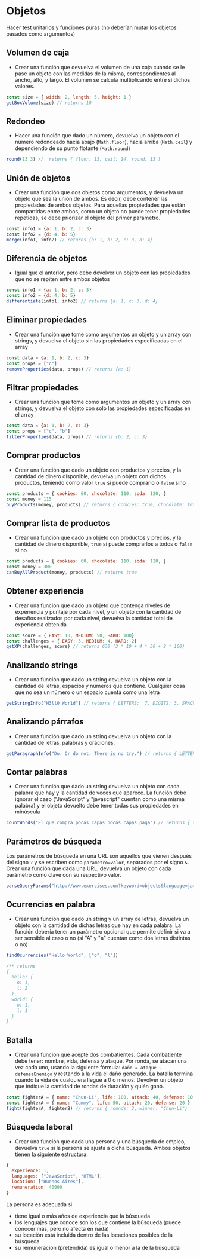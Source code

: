 # Objetos

Hacer test unitarios y funciones puras (no deberían mutar los objetos pasados como argumentos)

## Volumen de caja

- Crear una función que devuelva el volumen de una caja cuando se le pase un objeto con las medidas de la misma, correspondientes al ancho, alto, y largo. El volumen se calcula multiplicando entre sí dichos valores.

```javascript
const size = { width: 2, length: 5, height: 1 } 
getBoxVolume(size) // returns 10
```

## Redondeo

- Hacer una función que dado un número, devuelva un objeto con el número redondeado hacia abajo (`Math.floor`), hacia arriba (`Math.ceil`) y dependiendo de su punto flotante (`Math.round`)

```javascript
round(13.3) //  returns { floor: 13, ceil: 14, round: 13 }
```

## Unión de objetos

- Crear una función que dos objetos como argumentos, y devuelva un objeto que sea la unión de ambos. Es decir, debe contener las propiedades de ambos objetos. Para aquellas propiedades que están compartidas entre ambos, como un objeto no puede tener propiedades repetidas, se debe priorizar el objeto del primer parámetro.

```javascript
const info1 = {a: 1, b: 2, c: 3}
const info2 = {d: 4, b: 5}
merge(info1, info2) // returns {a: 1, b: 2, c: 3, d: 4}
```

## Diferencia de objetos

- Igual que el anterior, pero debe devolver un objeto con las propiedades que no se repiten entre ambos objetos

```javascript
const info1 = {a: 1, b: 2, c: 3}
const info2 = {d: 4, b: 5}
differentiate(info1, info2) // returns {a: 1, c: 3, d: 4}
```

## Eliminar propiedades

- Crear una función que tome como argumentos un objeto y un array con strings, y devuelva el objeto sin las propiedades especificadas en el array

```javascript
const data = {a: 1, b: 2, c: 3}
const props = ["c"]
removeProperties(data, props) // returns {a: 1}
```

## Filtrar propiedades

- Crear una función que tome como argumentos un objeto y un array con strings, y devuelva el objeto con solo las propiedades especificadas en el array

```javascript
const data = {a: 1, b: 2, c: 3}
const props = ["c", "b"]
filterProperties(data, props) // returns {b: 2, c: 3}
```

## Comprar productos

- Crear una función que dado un objeto con productos y precios, y la cantidad de dinero disponible, devuelva un objeto con dichos productos, teniendo como valor `true` si puede comprarlo o `false` sino

```javascript
const products = { cookies: 60, chocolate: 110, soda: 120, }
const money = 115
buyProducts(money, products) // returns { cookies: true, chocolate: true, soda: false}
```

## Comprar lista de productos

- Crear una función que dado un objeto con productos y precios, y la cantidad de dinero disponible, `true` si puede comprarlos a todos o `false` si no

```javascript
const products = { cookies: 60, chocolate: 110, soda: 120, }
const money = 300
canBuyAllProduct(money, products) // returns true
```

## Obtener experiencia

- Crear una función que dado un objeto que contenga niveles de experiencia y puntaje por cada nivel, y un objeto con la cantidad de desafíos realizados por cada nivel, devuelva la cantidad total de experiencia obtenida

```javascript
const score = { EASY: 10, MEDIUM: 50, HARD: 100}
const challenges = { EASY: 3, MEDIUM: 4, HARD: 2}
getXP(challenges, score) // returns 630 (3 * 10 + 4 * 50 + 2 * 100)
```

## Analizando strings

- Crear una función que dado un string devuelva un objeto con la cantidad de letras, espacios y números que contiene. Cualquier cosa que no sea un número o un espacio cuenta como una letra

```javascript
getStringInfo("H3ll0 Wor1d") // returns { LETTERS:  7, DIGITS: 3, SPACES: 1 }
```

## Analizando párrafos

- Crear una función que dado un string devuelva un objeto con la cantidad de letras, palabras y oraciones.

```javascript
getParagraphInfo("Do. Or do not. There is no try.") // returns { LETTERS:  21, WORDS: 8, SENTENCE: 3 }
```

## Contar palabras

- Crear una función que dado un string devuelva un objeto con cada palabra que hay y la cantidad de veces que aparece. La función debe ignorar el caso ("JavaScript" y "javascript" cuentan como una misma palabra) y el objeto devuelto debe tener todas sus propiedades en minúscula  

```javascript
countWords("El que compra pocas capas pocas capas paga") // returns { el: 1, que: 1, compra: 1, pocas: 2, capas: 2, paga: 1 }
```

## Parámetros de búsqueda

Los parámetros de búsqueda en una URL son aquellos que vienen después del signo `?` y se escriben como `parametro=valor`, separados por el signo `&`. Crear una función que dada una URL, devuelva un objeto con cada parámetro como clave con su respectivo valor.

```javascript
parseQueryParams("http://www.exercises.com?keyword=objects&language=javascript&level=intermediate") // returns { keyword: "objects", language: "javascript", level: "intermediate }
```

## Ocurrencias en palabra

- Crear una función que dado un string y un array de letras, devuelva un objeto con la cantidad de dichas letras que hay en cada palabra. La función debería tener un parámetro opcional que permite definir si va a ser sensible al caso o no (si "A" y "a" cuentan como dos letras distintas o no)

```javascript
findOcurrencies("Hello World", ["o", "l"])

/** returns
{
  hello: {
    o: 1,
    l: 2
  },   
  world: {
    o: 1,
    l: 1
  }
}
```

## Batalla

- Crear una función que acepte dos combatientes. Cada combatiente debe tener: nombre, vida, defensa y ataque. Por ronda, se atacan una vez cada uno, usando la siguiente fórmula: `daño = ataque - defensaEnemigo` y restando a la vida el daño generado. La batalla termina cuando la vida de cualquiera llegue a 0 o menos. Devolver un objeto que indique la cantidad de rondas de duración y quién ganó.

```javascript
const fighterA = { name: "Chun-Li", life: 100, attack: 40, defense: 10 }
const fighterA = { name: "Cammy", life: 50, attack: 20, defense: 20 }
fight(fighterA, fighterB) // returns { rounds: 3, winner: "Chun-Li"}
```

## Búsqueda laboral

- Crear una función que dada una persona y una búsqueda de empleo, devuelva `true` si la persona se ajusta a dicha búsqueda. Ambos objetos tienen la siguiente estructura:

```javascript
{
  experience: 1,
  languages: ["JavaScript", "HTML"],
  location: ["Buenos Aires"],
  remuneration: 40000
}
```

La persona es adecuada si:
  - tiene igual o más años de experiencia que la búsqueda
  - los lenguajes que conoce son los que contiene la búsqueda (puede conocer más, pero no afecta en nada)
  - su locación está incluida dentro de las locaciones posibles de la búsqueda
  - su remuneración (pretendida) es igual o menor a la de la búsqueda

